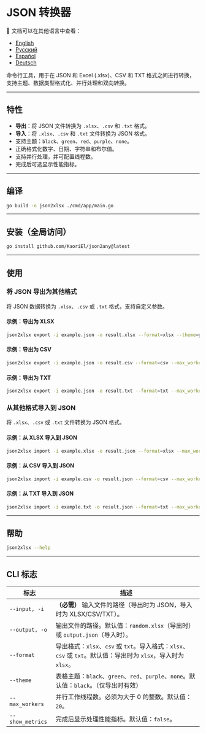 # JSON 转换器

📘 文档可以在其他语言中查看：

* [English](README.md)
* [Русский](README.ru.md)
* [Español](README.es.md)
* [Deutsch](README.de.md)

命令行工具，用于在 JSON 和 Excel (.xlsx)、CSV 和 TXT 格式之间进行转换，支持主题、数据类型格式化、并行处理和双向转换。

---

## 特性

* **导出**：将 JSON 文件转换为 `.xlsx`、`.csv` 和 `.txt` 格式。
* **导入**：将 `.xlsx`、`.csv` 和 `.txt` 文件转换为 JSON 格式。
* 支持主题：`black`、`green`、`red`、`purple`、`none`。
* 正确格式化数字、日期、字符串和布尔值。
* 支持并行处理，并可配置线程数。
* 完成后可选显示性能指标。

---

## 编译

```bash
go build -o json2xlsx ./cmd/app/main.go
```

---

## 安装（全局访问）

```bash
go install github.com/KaoriEl/json2any@latest
```

---

## 使用

### 将 JSON 导出为其他格式

将 JSON 数据转换为 `.xlsx`、`.csv` 或 `.txt` 格式，支持自定义参数。

#### 示例：导出为 XLSX

```bash
json2xlsx export -i example.json -o result.xlsx --format=xlsx --theme=green --max_workers=100 --show_metrics=true
```

#### 示例：导出为 CSV

```bash
json2xlsx export -i example.json -o result.csv --format=csv --max_workers=10
```

#### 示例：导出为 TXT

```bash
json2xlsx export -i example.json -o result.txt --format=txt --max_workers=5
```

### 从其他格式导入到 JSON

将 `.xlsx`、`.csv` 或 `.txt` 文件转换为 JSON 格式。

#### 示例：从 XLSX 导入到 JSON

```bash
json2xlsx import -i example.xlsx -o result.json --format=xlsx --max_workers=10
```

#### 示例：从 CSV 导入到 JSON

```bash
json2xlsx import -i example.csv -o result.json --format=csv --max_workers=10
```

#### 示例：从 TXT 导入到 JSON

```bash
json2xlsx import -i example.txt -o result.json --format=txt --max_workers=10
```

---

## 帮助

```bash
json2xlsx --help
```

---

## CLI 标志

| 标志               | 描述                                                                               |
| ---------------- | -------------------------------------------------------------------------------- |
| `--input, -i`    | **（必需）** 输入文件的路径（导出时为 JSON，导入时为 XLSX/CSV/TXT）。                                   |
| `--output, -o`   | 输出文件的路径。默认值：`random.xlsx`（导出时）或 `output.json`（导入时）。                              |
| `--format`       | 导出格式：`xlsx`、`csv` 或 `txt`。导入格式：`xlsx`、`csv` 或 `txt`。默认值：导出时为 `xlsx`，导入时为 `xlsx`。 |
| `--theme`        | 表格主题：`black`、`green`、`red`、`purple`、`none`。默认值：`black`。（仅导出时有效）                  |
| `--max_workers`  | 并行工作线程数。必须为大于 0 的整数。默认值：`20`。                                                    |
| `--show_metrics` | 完成后显示处理性能指标。默认值：`false`。                                                         |
